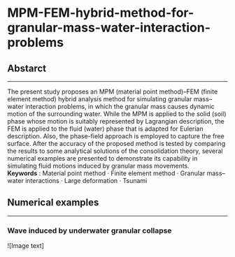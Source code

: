 # MPM-FEM-hybrid-method-for-granular-mass-water-interaction-problems
## Abstarct
****
The present study proposes an MPM (material point method)–FEM (finite element method) hybrid analysis method for simulating granular mass–water interaction problems, in which the granular mass causes dynamic motion of the surrounding water. While the MPM is applied to the solid (soil) phase whose motion is suitably represented by Lagrangian description, the FEM is applied to the fluid (water) phase that is adapted for Eulerian description. Also, the phase-field approach is employed to capture the free surface. After the accuracy of the proposed method is tested by comparing the results to some analytical solutions of the consolidation theory, several numerical examples are presented to demonstrate its capability in simulating fluid motions induced by granular mass movements.<br />
**Keywords** : Material point method · Finite element method · Granular mass–water interactions · Large deformation · Tsunami
## Numerical examples
****
### Wave induced by underwater granular collapse
![Image text]
